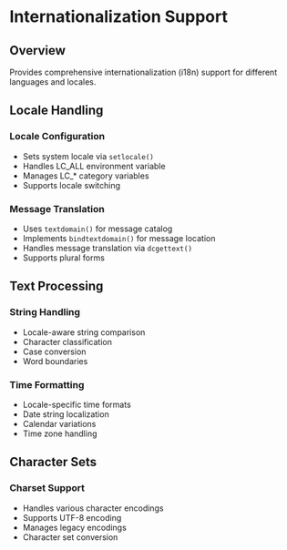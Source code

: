 # Internationalization Support

## Overview
Provides comprehensive internationalization (i18n) support for different languages and locales.

## Locale Handling

### Locale Configuration
- Sets system locale via `setlocale()`
- Handles LC_ALL environment variable
- Manages LC_* category variables
- Supports locale switching

### Message Translation
- Uses `textdomain()` for message catalog
- Implements `bindtextdomain()` for message location
- Handles message translation via `dcgettext()`
- Supports plural forms

## Text Processing

### String Handling
- Locale-aware string comparison
- Character classification
- Case conversion
- Word boundaries

### Time Formatting
- Locale-specific time formats
- Date string localization
- Calendar variations
- Time zone handling

## Character Sets

### Charset Support
- Handles various character encodings
- Supports UTF-8 encoding
- Manages legacy encodings
- Character set conversion 